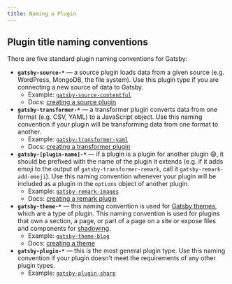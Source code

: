```yaml
---
title: Naming a Plugin
---
```


## Plugin title naming conventions

There are five standard plugin naming conventions for Gatsby:

- **`gatsby-source-*`** — a source plugin loads data from a given source (e.g. WordPress, MongoDB, the file system). Use this plugin type if you are connecting a new source of data to Gatsby.
  - Example: [`gatsby-source-contentful`](https://github.com/gatsbyjs/gatsby/tree/master/packages/gatsby-source-contentful)
  - Docs: [creating a source plugin](/docs/creating-a-source-plugin/)
- **`gatsby-transformer-*`** — a transformer plugin converts data from one format (e.g. CSV, YAML) to a JavaScript object. Use this naming convention if your plugin will be transforming data from one format to another.
  - Example: [`gatsby-transformer-yaml`](https://github.com/gatsbyjs/gatsby/tree/master/packages/gatsby-transformer-yaml)
  - Docs: [creating a transformer plugin](/docs/creating-a-transformer-plugin/)
- **`gatsby-[plugin-name]-*`** — if a plugin is a plugin for another plugin 😅, it should be prefixed with the name of the plugin it extends (e.g. if it adds emoji to the output of `gatsby-transformer-remark`, call it `gatsby-remark-add-emoji`). Use this naming convention whenever your plugin will be included as a plugin in the `options` object of another plugin.
  - Example: [`gatsby-remark-images`](https://github.com/gatsbyjs/gatsby/tree/master/packages/gatsby-remark-images)
  - Docs: [creating a remark plugin](docs/tutorial/remark-plugin-tutorial/)
- **`gatsby-theme-*`** — this naming convention is used for [Gatsby themes](/docs/themes/), which are a type of plugin. This naming convention is used for plugins that own a section, a page, or part of a page on a site or expose files and components for [shadowing](/docs/themes/shadowing/).
  - Example: [`gatsby-theme-blog`](https://github.com/gatsbyjs/gatsby/tree/master/packages/gatsby-theme-blog)
  - Docs: [creating a theme](/tutorial/building-a-theme/)
- **`gatsby-plugin-*`** — this is the most general plugin type. Use this naming convention if your plugin doesn’t meet the requirements of any other plugin types.
  - Example: [`gatsby-plugin-sharp`](https://github.com/gatsbyjs/gatsby/tree/master/packages/gatsby-plugin-sharp)
